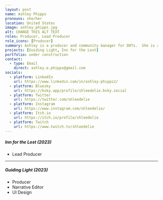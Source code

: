 ```yaml
---
layout: post
name: Ashley Phipps
pronouns: she/her
location: United States
image: ashley_phipps.jpg
alt: CHANGE THIS ALT TEXT
roles: Producer, Lead Producer
role_icons: [Producer]
summary: Ashley is a producer and community manager for DOTs.  She is also a cozy (though occasionally chaotic) games streamer on Twitch and mother to an (also chaotic) toddler!
projects: [Guiding Light, Inn for the Lost]
portfolio: under construction
contact:
  - type: Email
    direct: ashley.e.phipps@gmail.com
socials:
  - platform: LinkedIn
    url: https://www.linkedin.com/in/ashley-phipps2/
  - platform: Bluesky
    url: https://bsky.app/profile/shleedelie.bsky.social
  - platform: Twitter
    url: https://twitter.com/shleedelie
  - platform: Instagram
    url: https://www.instagram.com/shleedelie/
  - platform: Itch.io
    url: https://itch.io/profile/shleedelie
  - platform: Twitch
    url: https://www.twitch.tv/shleedelie
---
```

##### _Inn for the Lost (2023)_
- Lead Producer

---

##### _Guiding Light (2023)_
- Producer
- Narrative Editor
- UI Design